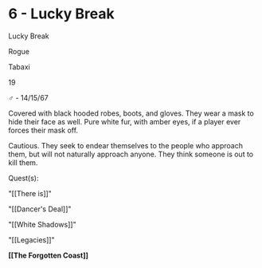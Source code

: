 # 6 - Lucky Break

Lucky Break

Rogue

Tabaxi

19

♂ - 14/15/67

Covered with black hooded robes, boots, and gloves. They wear a mask to hide their face as well. Pure white fur, with amber eyes, if a player ever forces their mask off.

  

Cautious. They seek to endear themselves to the people who approach them, but will not naturally approach anyone. They think someone is out to kill them.

  

Quest(s):

"[[There is]]"

"[[Dancer's Deal]]"

"[[White Shadows]]"

"[[Legacies]]"

  

**[[The Forgotten Coast]]**

  
